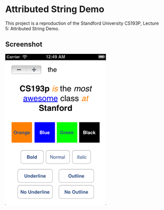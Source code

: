 Attributed String Demo
======================

This project is a reproduction of the Standford University CS193P, Lecture 5: Attributed String Demo.

## Screenshot

![Attributed String Demo Screenshot](screenshot.png)